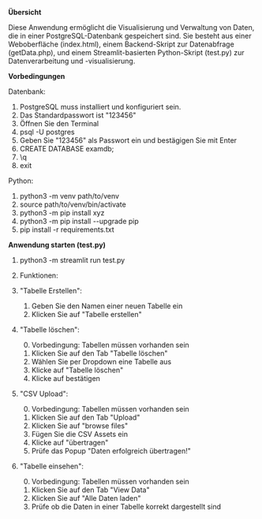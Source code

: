 <b>Übersicht</b>

Diese Anwendung ermöglicht die Visualisierung und Verwaltung von Daten, die in einer PostgreSQL-Datenbank gespeichert sind. Sie besteht aus einer Weboberfläche (index.html), einem Backend-Skript zur Datenabfrage (getData.php), und einem Streamlit-basierten Python-Skript (test.py) zur Datenverarbeitung und -visualisierung.

<b>Vorbedingungen</b>

Datenbank: 
1. PostgreSQL muss installiert und konfiguriert sein.
2. Das Standardpasswort ist "123456"
3. Öffnen Sie den Terminal
4. psql -U postgres
5. Geben Sie "123456" als Passwort ein und bestägigen Sie mit Enter
6. CREATE DATABASE examdb;
7. \q
8. exit
  
Python:

1. python3 -m venv path/to/venv
2. source path/to/venv/bin/activate
3. python3 -m pip install xyz
4. python3 -m pip install --upgrade pip
1. pip install -r requirements.txt
  

<b>Anwendung starten (test.py)</b>
1. python3 -m streamlit run test.py
   
3. Funktionen:
  1. "Tabelle Erstellen":
     
      1. Geben Sie den Namen einer neuen Tabelle ein
      2. Klicken Sie auf "Tabelle erstellen"
         
  3. "Tabelle löschen":
     
        0. Vorbedingung: Tabellen müssen vorhanden sein 
        1. Klicken Sie auf den Tab "Tabelle löschen"
        2. Wählen Sie per Dropdown eine Tabelle aus
        3. Klicke auf "Tabelle löschen"
        4. Klicke auf bestätigen
    
  5. "CSV Upload":
     
      0. Vorbedingung: Tabellen müssen vorhanden sein 
      1. Klicken Sie auf den Tab "Upload"
      2. Klicken Sie auf "browse files"
      3. Fügen Sie die CSV Assets ein
      4. Klicke auf "übertragen"
      5. Prüfe das Popup "Daten erfolgreich übertragen!"

   3. "Tabelle einsehen":
      
      0. Vorbedingung: Tabellen müssen vorhanden sein 
      1. Klicken Sie auf den Tab "View Data"
      2. Klicken Sie auf "Alle Daten laden"
      5. Prüfe ob die Daten in einer Tabelle korrekt dargestellt sind

           
      
